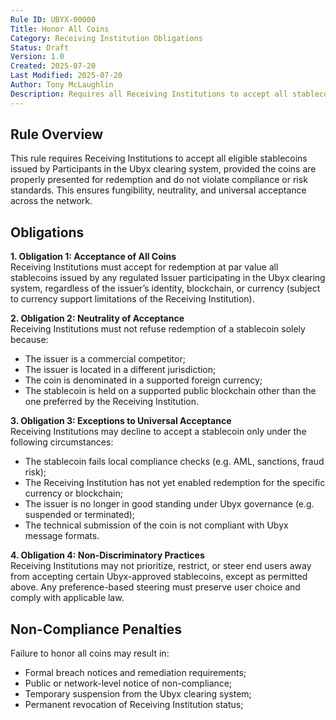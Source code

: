 ```yaml
---
Rule ID: UBYX-00000  
Title: Honor All Coins  
Category: Receiving Institution Obligations  
Status: Draft  
Version: 1.0  
Created: 2025-07-20  
Last Modified: 2025-07-20  
Author: Tony McLaughlin  
Description: Requires all Receiving Institutions to accept all stablecoins issued by Participants in the Ubyx clearing system, subject to specified exceptions.  
---
```


## Rule Overview

This rule requires Receiving Institutions to accept all eligible stablecoins issued by Participants in the Ubyx clearing system, provided the coins are properly presented for redemption and do not violate compliance or risk standards. This ensures fungibility, neutrality, and universal acceptance across the network.

## Obligations

**1. Obligation 1: Acceptance of All Coins**  
Receiving Institutions must accept for redemption at par value all stablecoins issued by any regulated Issuer participating in the Ubyx clearing system, regardless of the issuer’s identity, blockchain, or currency (subject to currency support limitations of the Receiving Institution).

**2. Obligation 2: Neutrality of Acceptance**  
Receiving Institutions must not refuse redemption of a stablecoin solely because:
- The issuer is a commercial competitor;
- The issuer is located in a different jurisdiction;
- The coin is denominated in a supported foreign currency;
- The stablecoin is held on a supported public blockchain other than the one preferred by the Receiving Institution.

**3. Obligation 3: Exceptions to Universal Acceptance**  
Receiving Institutions may decline to accept a stablecoin only under the following circumstances:
- The stablecoin fails local compliance checks (e.g. AML, sanctions, fraud risk);
- The Receiving Institution has not yet enabled redemption for the specific currency or blockchain;
- The issuer is no longer in good standing under Ubyx governance (e.g. suspended or terminated);
- The technical submission of the coin is not compliant with Ubyx message formats.

**4. Obligation 4: Non-Discriminatory Practices**  
Receiving Institutions may not prioritize, restrict, or steer end users away from accepting certain Ubyx-approved stablecoins, except as permitted above. Any preference-based steering must preserve user choice and comply with applicable law.

## Non-Compliance Penalties

Failure to honor all coins may result in:

- Formal breach notices and remediation requirements;  
- Public or network-level notice of non-compliance;  
- Temporary suspension from the Ubyx clearing system;  
- Permanent revocation of Receiving Institution status;

